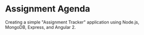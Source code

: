 # Assignment Agenda
Creating a simple "Assignment Tracker" application using Node.js, MongoDB, Express, and Angular 2. 
